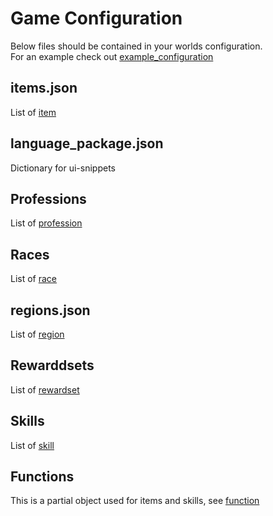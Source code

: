 # Game Configuration

Below files should be contained in your worlds configuration.  
For an example check out [example_configuration](../tungeon/example_configuration/)

## items.json

List of [item](./item.md)

## language_package.json

Dictionary for ui-snippets

## Professions

List of [profession](./profession.md)

## Races

List of [race](./race.md)

## regions.json

List of [region](./region/region.md)

## Rewarddsets

List of [rewardset](./rewardset.md)

## Skills

List of [skill](./skill.md)

## Functions

This is a partial object used for items and skills, see [function](./function.md)
